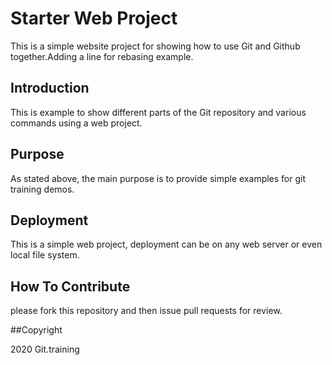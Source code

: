 # Starter Web Project

This is a simple website project for showing
how to use Git and Github together.Adding a line for rebasing example.

## Introduction

This is example to show different parts of the Git repository and various commands using a web project.
## Purpose

As stated above, the main purpose is to provide simple examples for git training demos.

## Deployment

This is a simple web project, deployment can be on any web server or even local file system.

## How To Contribute

please fork this repository and then issue pull requests for review.

##Copyright

2020 Git.training
